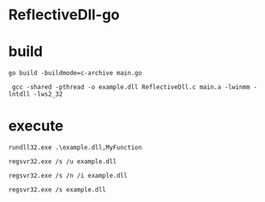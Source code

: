 # ReflectiveDll-go

# build

```
go build -buildmode=c-archive main.go
```

```
 gcc -shared -pthread -o example.dll ReflectiveDll.c main.a -lwinmm -lntdll -lws2_32
```


# execute

```
rundll32.exe .\example.dll,MyFunction
```
```
regsvr32.exe /s /u example.dll
```
```
regsvr32.exe /s /n /i example.dll
```
```
regsvr32.exe /s example.dll
```

